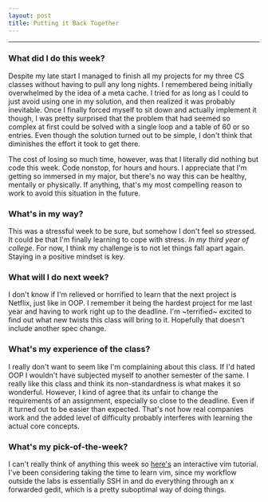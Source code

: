 ```yaml
---
layout: post
title: Putting it Back Together
---
```


***

### What did I do this week? ###

Despite my late start I managed to finish all my projects for my three CS classes without having to pull any long nights. I remembered being initially overwhelmed by the idea of a meta cache. I tried for as long as I could to just avoid using one in my solution, and then realized it was probably inevitable. Once I finally forced myself to sit down and actually implement it though, I was pretty surprised that the problem that had seemed so complex at first could be solved with a single loop and a table of 60 or so entries. Even though the solution turned out to be simple, I don't think that diminishes the effort it took to get there. 

The cost of losing so much time, however, was that I literally did nothing but code this week. Code nonstop, for hours and hours. I appreciate that I'm getting so immersed in my major, but there's no way this can be healthy, mentally or physically. If anything, that's my most compelling reason to work to avoid this situation in the future. 

### What's in my way? ###

This was a stressful week to be sure, but somehow I don't feel so stressed. It could be that I'm finally learning to cope with stress. *In my third year of college*. For now, I think my challenge is to not let things fall apart again.  Staying in a positive mindset is key.

### What will I do next week? ###

I don't know if I'm relieved or horrified to learn that the next project is Netflix, just like in OOP. I remember it being the hardest project for me last year and having to work right up to the deadline. I'm ~terrified~ excited to find out what new twists this class will bring to it.  Hopefully that doesn't include another spec change. 

### What's my experience of the class? ###

I really don't want to seem like I'm complaining about this class. If I'd hated OOP I wouldn't have subjected myself to another semester of the same. I really like this class and think its non-standardness is what makes it so wonderful. However, I kind of agree that its unfair to change the requirements of an assignment, especially so close to the deadline. Even if it turned out to be easier than expected. That's not how real companies work and the added level of difficulty probably interferes with learning the actual core concepts.

### What's my pick-of-the-week? ###

I can't really think of anything this week so [here's](http://www.openvim.com) an interactive vim tutorial. I've been considering taking the time to learn vim, since my workflow outside the labs is essentially SSH in and do everything through an x forwarded gedit, which is a pretty suboptimal way of doing things.




